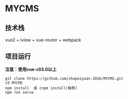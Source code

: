 # MYCMS
## 技术栈
vue2 + iview + vue-router + webpack 
## 项目运行
**注意：使用vue-cli3.0以上**

    git clone https://github.com/zhupeiyuan-2016/MYCMS.git
    cd MYCMS
    npm install  或 cnpm install(推荐)
    npm run serve
